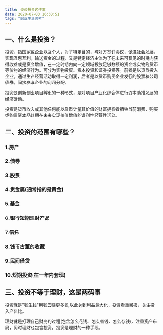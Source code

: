 ```yaml
---
title: 谈谈投资这件事
date: 2020-07-03 16:30:51
tags: "职业生涯思考"
---
```


## 一、什么是投资？
投资，指国家或企业以及个人，为了特定目的，与对方签订协议，促进社会发展，实现互惠互利，输送资金的过程。又是特定经济主体为了在未来可预见的时期内获得收益或是资金增值，在一定时期内向一定领域投放足够数额的资金或实物的货币等价物的经济行为。可分为实物投资、资本投资和证券投资等。前者是以货币投入企业，通过生产经营活动取得一定利润，后者是以货币购买企业发行的股票和公司债券，间接参与企业的利润分配。

投资是创新创业项目孵化的一种形式，是对项目产业化综合体进行资本助推发展的经济活动。

投资是货币收入或其他任何能以货币计量其价值的财富拥有者牺牲当前消费、购买或购置资本品以期在未来实现价值增值的谋利性经营性活动。

## 二、投资的范围有哪些？

### 1.房产

### 2.债劵

### 3.股票

### 4.贵金属(通常指的是黄金)

### 5.基金

### 6.银行短期理财产品

### 7.信托

### 8.钱币古董的收藏

### 9.民间借贷

### 10.短期投资(在一年内套现)

## 三、投资不等于理财，这是两码事

投资就是"钱生钱"用钱去赚更多钱,以此达到利益最大化，投资看重回报，关注投入产出比。

理财就是打理自己财务的过程(包含怎么花钱、怎么省钱、怎么存钱)，注重资产布局，同时理财也包含投资，投资是理财的一种手段。






